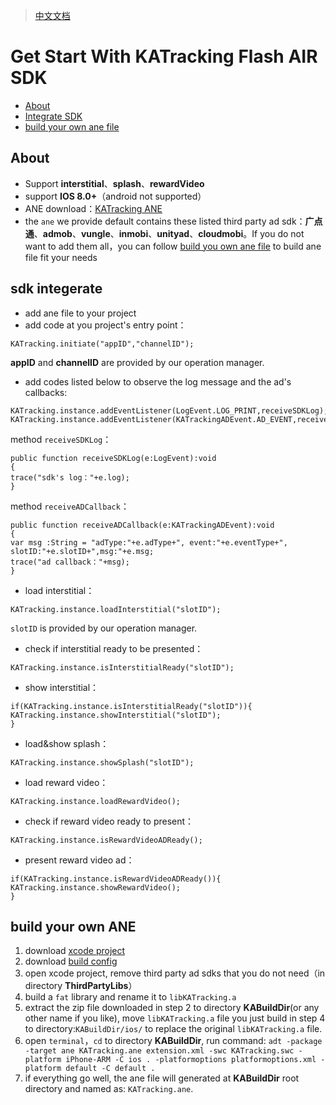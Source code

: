 > [中文文档](https://github.com/KATracking/KATrackingAd/blob/master/KATrackingAd_FlashAir/README_zh_CN.md)
# Get Start With KATracking Flash AIR SDK

* [About](#start)
* [Integrate SDK](#step1)
* [build your own ane file](#step2)

## <a name="start">About</a>

* Support **interstitial**、**splash**、**rewardVideo**
* support **IOS 8.0+**（android not supported）
* ANE download：[KATracking ANE](https://github.com/KATracking/KATrackingAd/blob/master/KATrackingAd_FlashAir/KATracking.ane)
* the `ane` we provide default contains these listed third party ad sdk：**广点通**、**admob**、**vungle**、**inmobi**、**unityad**、**cloudmobi**。If you do not want to add them all，you can follow [build you own ane file](#step2) to build ane file fit your needs


## <a name="step1">sdk integerate</a>

* add ane file to your project
* add code at you project's entry point：  
```
KATracking.initiate("appID","channelID");
```
**appID** and **channelID** are provided by our operation manager.

* add codes listed below to observe the log message and the ad's callbacks:
```
KATracking.instance.addEventListener(LogEvent.LOG_PRINT,receiveSDKLog);
KATracking.instance.addEventListener(KATrackingADEvent.AD_EVENT,receiveADCallback);
```
method `receiveSDKLog`：
```
public function receiveSDKLog(e:LogEvent):void
{
trace("sdk's log："+e.log);
}
```
method `receiveADCallback`：
```
public function receiveADCallback(e:KATrackingADEvent):void
{
var msg :String = "adType:"+e.adType+", event:"+e.eventType+", slotID:"+e.slotID+",msg:"+e.msg;
trace("ad callback："+msg);
}
```

* load interstitial：
```
KATracking.instance.loadInterstitial("slotID");
```
`slotID` is provided by our operation manager.

* check if interstitial ready to be presented：
```
KATracking.instance.isInterstitialReady("slotID");
```

* show interstitial：
```
if(KATracking.instance.isInterstitialReady("slotID")){
KATracking.instance.showInterstitial("slotID"); 
}
```

* load&show splash：
```
KATracking.instance.showSplash("slotID");
```
* load reward video：
```
KATracking.instance.loadRewardVideo();
```

* check if reward video ready to present：
```
KATracking.instance.isRewardVideoADReady();
```
* present reward video ad：
```
if(KATracking.instance.isRewardVideoADReady()){
KATracking.instance.showRewardVideo();
}
```

## <a name="step2">build your own ANE</a>

1. download [xcode project](https://github.com/KATracking/KATrackingAd/tree/master/KATrackingAd_FlashAir/KATrackingAdobeLib)
2. download [build config](https://github.com/KATracking/KATrackingAd/tree/master/KATrackingAd_FlashAir/build)
3. open xcode project, remove third party ad sdks that you do not need（in directory **ThirdPartyLibs**）
4. build a `fat` library and rename it to `libKATracking.a`
5. extract the zip file downloaded in step 2 to directory **KABuildDir**(or any other name if you like), move `libKATracking.a` file you just build in step 4 to directory:`KABuildDir/ios/` to replace the original `libKATracking.a` file.
6. open `terminal`，`cd` to directory **KABuildDir**, run command:
`adt -package -target ane KATracking.ane extension.xml -swc KATracking.swc -platform iPhone-ARM -C ios . -platformoptions platformoptions.xml -platform default -C default . `
7. if everything go well, the ane file will generated at **KABuildDir** root directory and named as: `KATracking.ane`.

